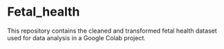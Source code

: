 # Fetal_health
This repository contains the cleaned and transformed fetal health dataset used for data analysis in a Google Colab project.
